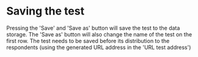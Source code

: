 # Saving the test

Pressing the 'Save' and 'Save as' button will save the test to the data storage. The 'Save as' button will also change the name of the test on the first row. The test needs to be saved before its distribution to the respondents (using the generated URL address in the 'URL test address')
